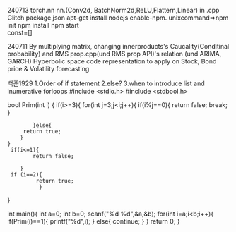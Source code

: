 240713
 torch.nn nn.(Conv2d, BatchNorm2d,ReLU,Flattern,Linear)    in .cpp
Glitch package.json apt-get install nodejs enable-npm. unixcommand=>npm init      npm install      npm start     
const=[]  


240711
By multiplying matrix, changing innerproducts's Caucality(Conditinal probability) and RMS prop.cpp(und RMS prop API)'s relation (und ARIMA, GARCH)
Hyperbolic space code representation to apply on Stock, Bond price & Volatility forecasting

백준1929 1.Order of if statement 2.else?  3.when to introduce list and inumerative forloops
#include <stdio.h>
#include <stdbool.h>

bool Prim(int i) {
    if(i>=3){
        for(int j=3;j<i;j++){
            if(i%j==0){
                return false;
                break;
            }

            }else{
         return true;
        }
    }
     if(i<=1){
            return false;

        }
     if (i==2){
             return true;
              }
}

int main(){
    int a=0;
    int b=0;
    scanf("%d %d",&a,&b);
    for(int i=a;i<b;i++){
        if(Prim(i)==1){
            printf("%d",i);
        }
        else{
            continue;
        }
    }
    return 0;
}
